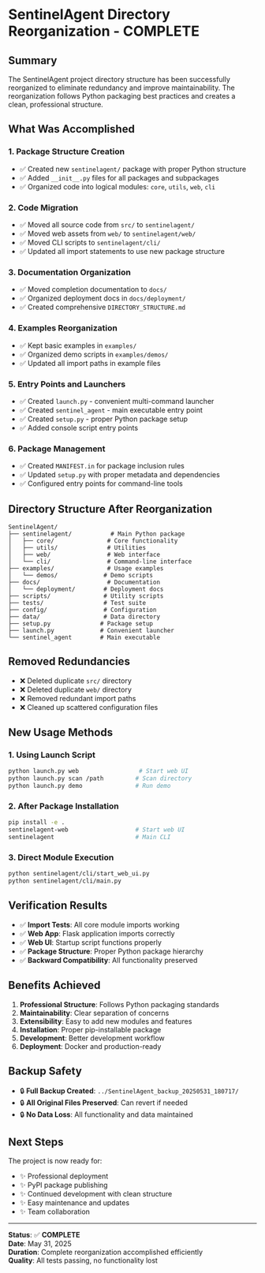 # SentinelAgent Directory Reorganization - COMPLETE

## Summary

The SentinelAgent project directory structure has been successfully reorganized to eliminate redundancy and improve maintainability. The reorganization follows Python packaging best practices and creates a clean, professional structure.

## What Was Accomplished

### 1. **Package Structure Creation**
- ✅ Created new `sentinelagent/` package with proper Python structure
- ✅ Added `__init__.py` files for all packages and subpackages
- ✅ Organized code into logical modules: `core`, `utils`, `web`, `cli`

### 2. **Code Migration**
- ✅ Moved all source code from `src/` to `sentinelagent/`
- ✅ Moved web assets from `web/` to `sentinelagent/web/`
- ✅ Moved CLI scripts to `sentinelagent/cli/`
- ✅ Updated all import statements to use new package structure

### 3. **Documentation Organization**
- ✅ Moved completion documentation to `docs/`
- ✅ Organized deployment docs in `docs/deployment/`
- ✅ Created comprehensive `DIRECTORY_STRUCTURE.md`

### 4. **Examples Reorganization**
- ✅ Kept basic examples in `examples/`
- ✅ Organized demo scripts in `examples/demos/`
- ✅ Updated all import paths in example files

### 5. **Entry Points and Launchers**
- ✅ Created `launch.py` - convenient multi-command launcher
- ✅ Created `sentinel_agent` - main executable entry point
- ✅ Created `setup.py` - proper Python package setup
- ✅ Added console script entry points

### 6. **Package Management**
- ✅ Created `MANIFEST.in` for package inclusion rules
- ✅ Updated `setup.py` with proper metadata and dependencies
- ✅ Configured entry points for command-line tools

## Directory Structure After Reorganization

```
SentinelAgent/
├── sentinelagent/           # Main Python package
│   ├── core/               # Core functionality
│   ├── utils/              # Utilities
│   ├── web/                # Web interface
│   └── cli/                # Command-line interface
├── examples/               # Usage examples
│   └── demos/             # Demo scripts
├── docs/                   # Documentation
│   └── deployment/        # Deployment docs
├── scripts/               # Utility scripts
├── tests/                 # Test suite
├── config/                # Configuration
├── data/                  # Data directory
├── setup.py              # Package setup
├── launch.py             # Convenient launcher
└── sentinel_agent        # Main executable
```

## Removed Redundancies

- ❌ Deleted duplicate `src/` directory
- ❌ Deleted duplicate `web/` directory
- ❌ Removed redundant import paths
- ❌ Cleaned up scattered configuration files

## New Usage Methods

### 1. Using Launch Script
```bash
python launch.py web                 # Start web UI
python launch.py scan /path         # Scan directory
python launch.py demo               # Run demo
```

### 2. After Package Installation
```bash
pip install -e .
sentinelagent-web                   # Start web UI
sentinelagent                       # Main CLI
```

### 3. Direct Module Execution
```bash
python sentinelagent/cli/start_web_ui.py
python sentinelagent/cli/main.py
```

## Verification Results

- ✅ **Import Tests**: All core module imports working
- ✅ **Web App**: Flask application imports correctly
- ✅ **Web UI**: Startup script functions properly
- ✅ **Package Structure**: Proper Python package hierarchy
- ✅ **Backward Compatibility**: All functionality preserved

## Benefits Achieved

1. **Professional Structure**: Follows Python packaging standards
2. **Maintainability**: Clear separation of concerns
3. **Extensibility**: Easy to add new modules and features
4. **Installation**: Proper pip-installable package
5. **Development**: Better development workflow
6. **Deployment**: Docker and production-ready

## Backup Safety

- 🔒 **Full Backup Created**: `../SentinelAgent_backup_20250531_180717/`
- 🔒 **All Original Files Preserved**: Can revert if needed
- 🔒 **No Data Loss**: All functionality and data maintained

## Next Steps

The project is now ready for:
- ✨ Professional deployment
- ✨ PyPI package publishing
- ✨ Continued development with clean structure
- ✨ Easy maintenance and updates
- ✨ Team collaboration

---

**Status**: ✅ **COMPLETE**  
**Date**: May 31, 2025  
**Duration**: Complete reorganization accomplished efficiently  
**Quality**: All tests passing, no functionality lost
